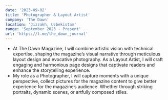 ```yaml
---
date: '2023-09-02'
title: 'Photographer & Layout Artist'
company: 'The Dawn'
location: 'Jizzakh, Uzbekistam'
range: 'September 2023 - Present'
url: 'https://t.me/the_dawn_journal'
---
```


- At The Dawn Magazine, I will combine artistic vision with technical expertise, shaping the magazine’s visual narrative through meticulous layout design and evocative photography. As a Layout Artist, I will craft engaging and harmonious page designs that captivate readers and enhance the storytelling experience.
- My role as a Photographer, I will capture moments with a unique perspective, collect pictures for the magazine content to give better experience for the magazine’s audience. Whether through striking portraits, dynamic scenes, or artfully composed stiles.
